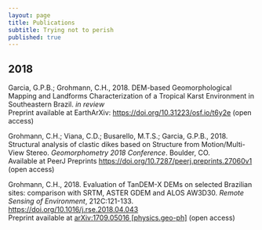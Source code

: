 ```yaml
---
layout: page
title: Publications
subtitle: Trying not to perish
published: true
---
```

## 2018  
Garcia, G.P.B.; Grohmann, C.H., 2018. DEM-based Geomorphological Mapping and Landforms Characterization of a Tropical Karst Environment in Southeastern Brazil. _in review_  
Preprint available at EarthArXiv: <a href="https://doi.org/10.31223/osf.io/t6y2e" target="_blank">https://doi.org/10.31223/osf.io/t6y2e</a> (open access)

Grohmann, C.H.; Viana, C.D.; Busarello, M.T.S.; Garcia, G.P.B., 2018. Structural analysis of clastic dikes based on Structure from Motion/Multi-View Stereo. _Geomorphometry 2018 Conference_. Boulder, CO.  
Available at PeerJ Preprints  <a href="https://doi.org/10.7287/peerj.preprints.27060v1" target="_blank">https://doi.org/10.7287/peerj.preprints.27060v1</a> (open access)

Grohmann, C.H., 2018. Evaluation of TanDEM-X DEMs on selected Brazilian sites: comparison with SRTM, ASTER GDEM and ALOS AW3D30. _Remote Sensing of Environment_, 212C:121-133.  
<a href="https://doi.org/10.1016/j.rse.2018.04.043" target="_blank">https://doi.org/10.1016/j.rse.2018.04.043</a>  
Preprint available at <a href="https://arxiv.org/abs/1709.05016" target="_blank">arXiv:1709.05016 [physics.geo-ph]</a> (open access)
